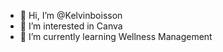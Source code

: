 - 👋 Hi, I’m @Kelvinboisson
- 👀 I’m interested in Canva
- 🌱 I’m currently learning Wellness Management


<!---
Kelvinboisson/Kelvinboisson is a ✨ special ✨ repository because its `README.md` (this file) appears on your GitHub profile.
You can click the Preview link to take a look at your changes.
--->
